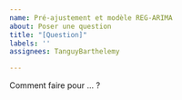 ```yaml
---
name: Pré-ajustement et modèle REG-ARIMA
about: Poser une question
title: "[Question]"
labels: ''
assignees: TanguyBarthelemy

---
```


Comment faire pour ... ?
